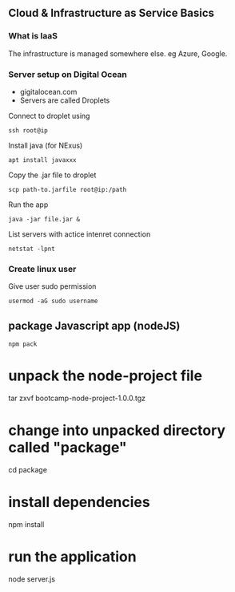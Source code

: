 ## Cloud & Infrastructure as Service Basics

### What is IaaS

The infrastructure is managed somewhere else. eg Azure, Google.

### Server setup on Digital Ocean

* gigitalocean.com
* Servers are called Droplets

Connect to droplet using

``` ssh root@ip ```

Install java (for NExus)

``` apt install javaxxx ```

Copy the .jar file to droplet

``` scp path-to.jarfile root@ip:/path ```

Run the app

``` java -jar file.jar & ```

List servers with actice intenret connection

``` netstat -lpnt ```

### Create linux user

Give user sudo permission

``` usermod -aG sudo username ```

## package Javascript app (nodeJS)

``` npm pack ```

# unpack the node-project file
tar zxvf bootcamp-node-project-1.0.0.tgz

# change into unpacked directory called "package"
cd package

# install dependencies
npm install

# run the application
node server.js


